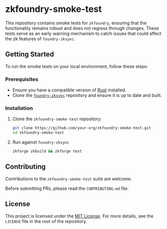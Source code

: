 # zkfoundry-smoke-test


This repository contains smoke tests for `zkfoundry`, ensuring that the functionality remains robust and does not regress through changes. These tests serve as an early warning mechanism to catch issues that could affect the zk features of `foundry-zksync`.

## Getting Started

To run the smoke tests on your local environment, follow these steps:

### Prerequisites

- Ensure you have a compatible version of [Rust](https://www.rust-lang.org/tools/install) installed.
- Clone the [`foundry-zksync`](https://github.com/matter-labs/foundry-zksync) repository and ensure it is up to date and built.

### Installation

1. Clone the `zkfoundry-smoke-test` repository:
   ```bash
   git clone https://github.com/your-org/zkfoundry-smoke-test.git
   cd zkfoundry-smoke-test
   ```

2. Run against `foundry-zksync`
   ```bash
   zkforge zkbuild && zkforge test
   ```

## Contributing

Contributions to the `zkfoundry-smoke-test` suite are welcome. 

Before submitting PRs, please read the `CONTRIBUTING.md` file.

## License

This project is licensed under the [MIT License](LICENSE). For more details, see the `LICENSE` file in the root of the repository.